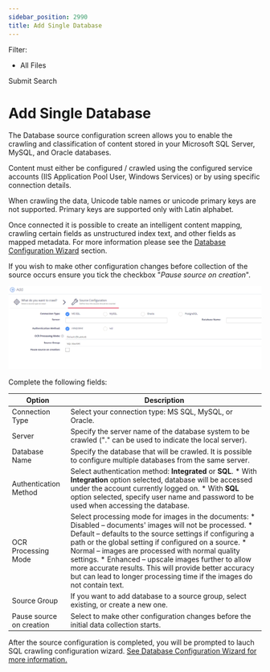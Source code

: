 ```yaml
---
sidebar_position: 2990
title: Add Single Database
---
```


Filter: 

* All Files

Submit Search

# Add Single Database

The Database source configuration screen allows you to enable the crawling and classification of content stored in your Microsoft SQL Server, MySQL, and Oracle databases.

Content must either be configured / crawled using the configured service accounts (IIS Application Pool User, Windows Services) or by using specific connection details.

When crawling the data, Unicode table names or unicode primary keys are not supported. Primary keys are supported only with Latin alphabet.

Once connected it is possible to create an intelligent content mapping, crawling certain fields as unstructured index text, and other fields as mapped metadata. For more information please see the [Database Configuration Wizard](DatabaseConfigWizard) section.

If you wish to make other configuration changes before collection of the source occurs ensure you tick the checkbox "*Pause source on creation*".

[![](../../../../../../../static/images/DataClassification_5.7/Content/Resources/Images/Add_Database_thumb_0_0.png)](../../../../Resources/Images/Add_Database.PNG)

Complete the following fields:

| Option | Description |
| --- | --- |
| Connection Type | Select your connection type: MS SQL, MySQL, or Oracle. |
| Server | Specify the server name of the database system to be crawled ("." can be used to indicate the local server). |
| Database Name | Specify the database that will be crawled. It is possible to configure multiple databases from the same server. |
| Authentication Method | Select authentication method: **Integrated** or **SQL**.   * With **Integration** option selected, database will be accessed under the account currently logged on. * With **SQL** option selected, specify user name and password to be used when accessing the database. |
| OCR Processing Mode | Select processing mode for images in the documents:   * Disabled – documents' images will not be processed. * Default – defaults to the source settings if configuring a path or the global setting if configured on a source. * Normal – images are processed with normal quality settings. * Enhanced – upscale images further to allow more accurate results. This will provide better accuracy but can lead to longer processing time if the images do not contain text. |
| Source Group | If you want to add database to a source group, select existing, or create a new one. |
| Pause source on creation | Select to make other configuration changes before the initial data collection starts. |

After the source configuration is completed, you will be prompted to lauch SQL crawling configuration wizard. [See Database Configuration Wizard for more information.](DatabaseConfigWizard)